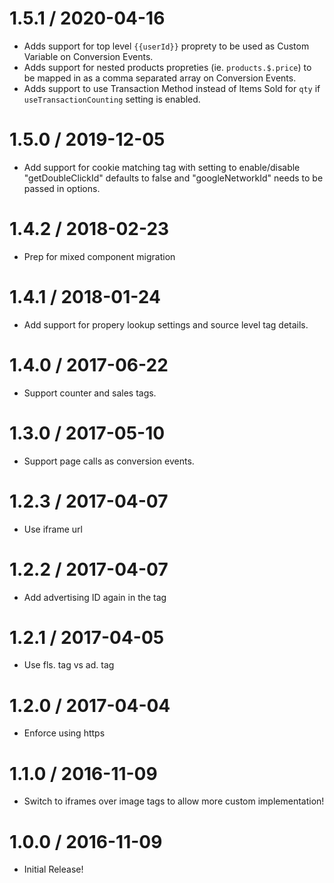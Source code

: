 1.5.1 / 2020-04-16
==================

  * Adds support for top level `{{userId}}` proprety to be used as Custom Variable on Conversion Events.
  * Adds support for nested products propreties (ie. `products.$.price`) to be mapped in as a comma separated array on Conversion Events.
  * Adds support to use Transaction Method instead of Items Sold for `qty` if `useTransactionCounting` setting is enabled. 

1.5.0 / 2019-12-05
==================

  * Add support for cookie matching tag with setting to enable/disable "getDoubleClickId" defaults to false and "googleNetworkId" needs to be passed in options.

1.4.2 / 2018-02-23
==================

  * Prep for mixed component migration

1.4.1 / 2018-01-24
==================

  * Add support for propery lookup settings and source level tag details.

1.4.0 / 2017-06-22
==================

  * Support counter and sales tags.

1.3.0 / 2017-05-10
==================

  * Support page calls as conversion events.

1.2.3 / 2017-04-07
==================

  * Use iframe url

1.2.2 / 2017-04-07
==================

  * Add advertising ID again in the tag

1.2.1 / 2017-04-05
==================

  * Use fls. tag vs ad. tag

1.2.0 / 2017-04-04
==================

  * Enforce using https

1.1.0 / 2016-11-09
==================

  * Switch to iframes over image tags to allow more custom implementation!

1.0.0 / 2016-11-09
==================

  * Initial Release!
